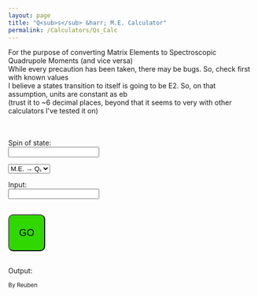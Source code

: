 ```yaml
---
layout: page
title: "Q<sub>s</sub> &harr; M.E. Calculator"
permalink: /Calculators/Qs_Calc
---
```



For the purpose of converting Matrix Elements to Spectroscopic Quadrupole Moments (and vice versa)<br>
While every precaution has been taken, there may be bugs. So, check first with known values<br>
I believe a states transition to itself is going to be E2. So, on that assumption, units are constant as eb<br>
(trust it to ~6 decimal places, beyond that it seems to very with other calculators I've tested it on)<br>
<br><br>


Spin of state: <br>
<input type="number" id="Spin" name="Spin"><br>



<label for="input_menu_variable"> </label>
<select id="input_menu_variable" name="input_menu_variable">
	<option value="ME_to_Q_text"> M.E. &rarr; Qₛ </option>
	<option value="Q_to_ME_text"> Qₛ &rarr; M.E. </option>
</select>



Input: <br>
<input type="number" id="Input_num" name="Input_num"><br><br>



<button style="background-color: #31d700;
		border-color:black;
		width: 75px;
		height: 75px;
		border-radius: 10px;
		font-size: 20px"
		type="button" onclick="Director()">GO</button>
<br><br>



Output: <br>
<output id="Output_data_1"></output> <output id="Output_data_2"></output>



<script>


	function Director(){
		var Spin	= Number(document.getElementById("Spin").value);
		var Input_num	= Number(document.getElementById("Input_num").value);

		var input_menu_variable	= document.getElementById("input_menu_variable").value;


		if(input_menu_variable == "ME_to_Q_text"){
			document.getElementById("Output_data_1").innerHTML = ME_to_Q(Spin, Input_num);
		}

		if(input_menu_variable == "Q_to_ME_text"){
			document.getElementById("Output_data_1").innerHTML = Q_to_ME(Spin, Input_num);
		}

		document.getElementById("Output_data_2").innerHTML = "eb";

	}


	function ME_to_Q(Spin, Input_num){
		return Input_num * ((( Spin*((2 * Spin) -1)/( ((2* Spin) +1)*((2* Spin) +3)*(Spin +1) ) )*((16*3.14159265359)/5) )**(0.5) );
	}

	function Q_to_ME(Spin, Input_num){
		return Input_num / ((( Spin*((2 * Spin) -1)/( ((2* Spin) +1)*((2* Spin) +3)*(Spin +1) ) )*((16*3.14159265359)/5) )**(0.5) );
	}


</script>




<sub> By Reuben </sub>
